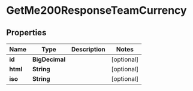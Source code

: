 

# GetMe200ResponseTeamCurrency


## Properties

| Name | Type | Description | Notes |
|------------ | ------------- | ------------- | -------------|
|**id** | **BigDecimal** |  |  [optional] |
|**html** | **String** |  |  [optional] |
|**iso** | **String** |  |  [optional] |



